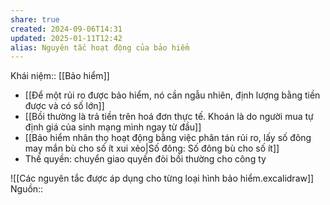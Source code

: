 ```yaml
---
share: true
created: 2024-09-06T14:31
updated: 2025-01-11T12:42
alias: Nguyên tắc hoạt động của bảo hiểm
---
```

Khái niệm:: [[Bảo hiểm]]
- [[Để một rủi ro được bảo hiểm, nó cần ngẫu nhiên, định lượng bằng tiền được và có số lớn]]
- [[Bồi thường là trả tiền trên hoá đơn thực tế. Khoán là do người mua tự định giá của sinh mạng mình ngay từ đầu]]
- [[Bảo hiểm nhân thọ hoạt động bằng việc phân tán rủi ro, lấy số đông may mắn bù cho số ít xui xẻo|Số đông: Số đông bù cho số ít]]
- Thế quyền: chuyển giao quyền đòi bồi thường cho công ty

![[Các nguyên tắc được áp dụng cho từng loại hình bảo hiểm.excalidraw]]
Nguồn:: 
